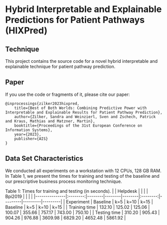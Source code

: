 #  Hybrid Interpretable and Explainable Predictions for Patient Pathways (HIXPred)
## Technique
This project contains the source code for a novel hybrid interpretable and explainable technique for patient pathway prediction.

## Paper
If you use the code or fragments of it, please cite our paper:

```
@inprocessings{zilker2023hixpred,
    title={Best of Both Worlds: Combining Predictive Power with Interpretable and Explainable Results for Patient Pathway Prediction},
    author={Zilker, Sandra and Weinzierl, Sven and Zschech, Patrick and Kraus, Mathias and Matzner, Martin},
    booktitle={Proceedings of the 31st European Conference on Information Systems},
    year={2023},
    publisher={AIS}
}
```

## Data Set Characteristics

We conducted all experiments on a workstation with 12 CPUs, 128 GB RAM.
In Table 1, we present the times for training and testing of the baseline and our prescriptive business process monitoring technique.

Table 1: Times for training and testing (in seconds).
|               | Helpdesk |        |        |        |  Bpi2019 |         |         |         |
|---------------|:--------:|--------|--------|--------|:--------:|---------|---------|---------|
| Experiment    | Baseline | k=5    | k=10   | k=15   | Baseline | k=5     | k=10    | k=15    |
| Training time | 132.10   | 125.02 | 125.06 | 100.07 | 355.66   | 757.17  | 743.00  | 750.10  |
| Testing time  | 310.20   | 905.43 | 904.26 | 976.88 | 3609.98  | 6829.20 | 4652.48 | 5861.92 |
